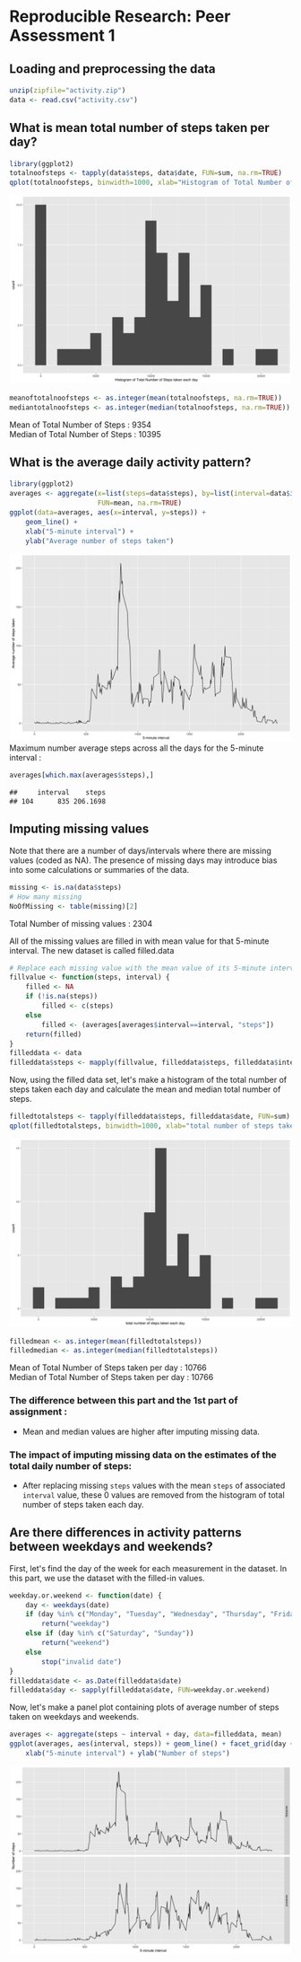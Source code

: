 # Reproducible Research: Peer Assessment 1


## Loading and preprocessing the data

```r
unzip(zipfile="activity.zip")
data <- read.csv("activity.csv")
```


## What is mean total number of steps taken per day?

```r
library(ggplot2)
totalnoofsteps <- tapply(data$steps, data$date, FUN=sum, na.rm=TRUE)
qplot(totalnoofsteps, binwidth=1000, xlab="Histogram of Total Number of Steps taken each day")
```

![](figure/unnamed-chunk-1-1.png)

```r
meanoftotalnoofsteps <- as.integer(mean(totalnoofsteps, na.rm=TRUE))
mediantotalnoofsteps <- as.integer(median(totalnoofsteps, na.rm=TRUE))
```

Mean of Total Number of Steps : 9354  
Median of Total Number of Steps : 10395


## What is the average daily activity pattern?

```r
library(ggplot2)
averages <- aggregate(x=list(steps=data$steps), by=list(interval=data$interval),
                      FUN=mean, na.rm=TRUE)
ggplot(data=averages, aes(x=interval, y=steps)) +
    geom_line() +
    xlab("5-minute interval") +
    ylab("Average number of steps taken")
```

![](figure/unnamed-chunk-2-1.png)
Maximum number average steps across all the days for the 5-minute interval :

```r
averages[which.max(averages$steps),]
```

```
##     interval    steps
## 104      835 206.1698
```

## Imputing missing values
Note that there are a number of days/intervals where there are missing values (coded as NA). The presence of missing days may introduce bias into some calculations or summaries of the data.


```r
missing <- is.na(data$steps)
# How many missing
NoOfMissing <- table(missing)[2]
```
Total Number of missing values : 2304

All of the missing values are filled in with mean value for that 5-minute
interval. The new dataset is called filled.data

```r
# Replace each missing value with the mean value of its 5-minute interval
fillvalue <- function(steps, interval) {
    filled <- NA
    if (!is.na(steps))
        filled <- c(steps)
    else
        filled <- (averages[averages$interval==interval, "steps"])
    return(filled)
}
filleddata <- data
filleddata$steps <- mapply(fillvalue, filleddata$steps, filleddata$interval)
```
Now, using the filled data set, let's make a histogram of the total number of steps taken each day and calculate the mean and median total number of steps.


```r
filledtotalsteps <- tapply(filleddata$steps, filleddata$date, FUN=sum)
qplot(filledtotalsteps, binwidth=1000, xlab="total number of steps taken each day")
```

![](figure/unnamed-chunk-5-1.png)

```r
filledmean <- as.integer(mean(filledtotalsteps))
filledmedian <- as.integer(median(filledtotalsteps))
```
Mean of Total Number of Steps taken per day : 10766  
Median of Total Number of Steps taken per day : 10766  

### The difference between this part and the 1st part of assignment :
  + Mean and median values are higher after imputing missing data.  
  
### The impact of imputing missing data on the estimates of the total daily number of steps:
  + After replacing missing `steps` values with the mean `steps` of associated `interval` value, these 0 values are removed from the histogram of total number of steps taken each day.  


## Are there differences in activity patterns between weekdays and weekends?
First, let's find the day of the week for each measurement in the dataset. In
this part, we use the dataset with the filled-in values.


```r
weekday.or.weekend <- function(date) {
    day <- weekdays(date)
    if (day %in% c("Monday", "Tuesday", "Wednesday", "Thursday", "Friday"))
        return("weekday")
    else if (day %in% c("Saturday", "Sunday"))
        return("weekend")
    else
        stop("invalid date")
}
filleddata$date <- as.Date(filleddata$date)
filleddata$day <- sapply(filleddata$date, FUN=weekday.or.weekend)
```

Now, let's make a panel plot containing plots of average number of steps taken
on weekdays and weekends.

```r
averages <- aggregate(steps ~ interval + day, data=filleddata, mean)
ggplot(averages, aes(interval, steps)) + geom_line() + facet_grid(day ~ .) +
    xlab("5-minute interval") + ylab("Number of steps")
```

![](figure/unnamed-chunk-7-1.png)
